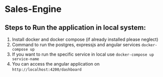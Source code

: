 # Sales-Engine

## Steps to Run the application in local system:
1. Install docker and docker compose (if already installed please neglect)
2. Command to run the postgres, expressjs and angular services `docker-compose up`
3. If you want to run the specific service in local use `docker-compose up service-name`
4. You can access the angular application on `http://localhost:4200/dashboard`
